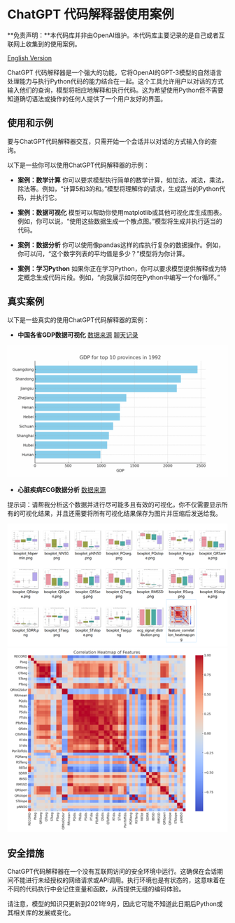 # ChatGPT 代码解释器使用案例

**免责声明：**本代码库并非由OpenAI维护。本代码库主要记录的是自己或者互联网上收集到的使用案例。

[English Version](./readme.md)

ChatGPT 代码解释器是一个强大的功能，它将OpenAI的GPT-3模型的自然语言处理能力与执行Python代码的能力结合在一起。这个工具允许用户以对话的方式输入他们的查询，模型将相应地解释和执行代码。这为希望使用Python但不需要知道确切语法或操作的任何人提供了一个用户友好的界面。

## 使用和示例

要与ChatGPT代码解释器交互，只需开始一个会话并以对话的方式输入你的查询。

以下是一些你可以使用ChatGPT代码解释器的示例：

- **案例：数学计算** 你可以要求模型执行简单的数学计算，如加法，减法，乘法，除法等。例如，“计算5和3的和。”模型将理解你的请求，生成适当的Python代码，并执行它。

- **案例：数据可视化** 模型可以帮助你使用matplotlib或其他可视化库生成图表。例如，你可以说，“使用这些数据生成一个散点图。”模型将生成并执行适当的代码。

- **案例：数据分析** 你可以使用像pandas这样的库执行复杂的数据操作。例如，你可以问，“这个数字列表的平均值是多少？”模型将为你计算。

- **案例：学习Python** 如果你正在学习Python，你可以要求模型提供解释或为特定概念生成代码片段。例如，“向我展示如何在Python中编写一个for循环。”
## 真实案例

以下是一些真实的使用ChatGPT代码解释器的案例：

- **中国各省GDP数据可视化** [数据来源](https://www.kaggle.com/datasets/concyclics/chinas-gdp-in-province) [聊天记录](https://chat.openai.com/share/08c5aeb4-cfa1-4cba-9c87-ee0271658fd7)

![GDP1](images/gdp/gdp_animation_top_10_larger_interval_loop.gif)

- **心脏疾病ECG数据分析** [数据来源](https://www.kaggle.com/datasets/akki2703/ecg-of-cardiac-ailments-dataset)

提示词：请帮我分析这个数据并进行尽可能多且有效的可视化，你不仅需要显示所有的可视化结果，并且还需要将所有可视化结果保存为图片并压缩后发送给我。

![ECG1](images/ecg/plots/1689096832160.png)
![ECG2](images/ecg/plots/feature_correlation_heatmap.png)

## 安全措施

ChatGPT代码解释器在一个没有互联网访问的安全环境中运行。这确保在会话期间不能进行未经授权的网络请求或API调用。执行环境也是有状态的，这意味着在不同的代码执行中会记住变量和函数，从而提供无缝的编码体验。

请注意，模型的知识只更新到2021年9月，因此它可能不知道此日期后Python或其相关库的发展或变化。
